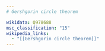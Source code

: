 ```yaml
---
# Gershgorin circle theorem

wikidata: Q978688
msc_classification: "15"
wikipedia_links:
  - "[[Gershgorin circle theorem]]"
---
```

